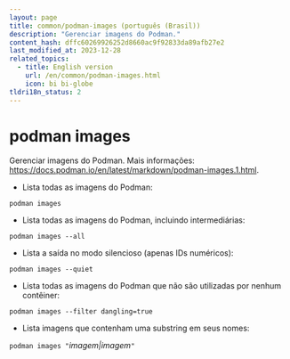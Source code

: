 ```yaml
---
layout: page
title: common/podman-images (português (Brasil))
description: "Gerenciar imagens do Podman."
content_hash: dffc60269926252d8660ac9f92833da89afb27e2
last_modified_at: 2023-12-28
related_topics:
  - title: English version
    url: /en/common/podman-images.html
    icon: bi bi-globe
tldri18n_status: 2
---
```

# podman images

Gerenciar imagens do Podman.
Mais informações: <https://docs.podman.io/en/latest/markdown/podman-images.1.html>.

- Lista todas as imagens do Podman:

`podman images`

- Lista todas as imagens do Podman, incluindo intermediárias:

`podman images --all`

- Lista a saída no modo silencioso (apenas IDs numéricos):

`podman images --quiet`

- Lista todas as imagens do Podman que não são utilizadas por nenhum contêiner:

`podman images --filter dangling=true`

- Lista imagens que contenham uma substring em seus nomes:

`podman images "`<span class="tldr-var badge badge-pill bg-dark-lm bg-white-dm text-white-lm text-dark-dm font-weight-bold">*imagem|imagem*</span>`"`
